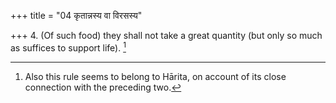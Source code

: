 +++
title = "04 कृतान्नस्य वा विरसस्य"

+++
4. (Of such food) they shall not take a great quantity (but only so much as suffices to support life). [^2] 


[^2]:  Also this rule seems to belong to Hārita, on account of its close connection with the preceding two.
